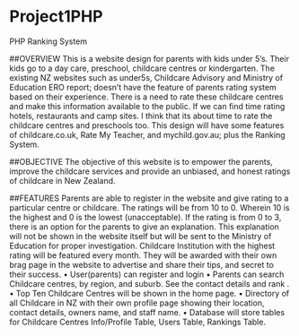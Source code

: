 # Project1PHP
PHP Ranking System

##OVERVIEW
This is a website design for parents with kids under 5’s. Their kids go to a day care,
preschool, childcare centres or kindergarten. The existing NZ websites such as
under5s, Childcare Advisory and Ministry of Education ERO report; doesn’t have the
feature of parents rating system based on their experience. There is a need to rate 
these childcare centres and make this information available to the public. If we can 
find time rating hotels, restaurants and camp sites. I think that its about time to 
rate the childcare centres and preschools too.
This design will have some features of childcare.co.uk, Rate My Teacher, and
mychild.gov.au; plus the Ranking System.

##OBJECTIVE
The objective of this website is to empower the parents, improve the childcare
services and provide an unbiased, and honest ratings of childcare in New Zealand.

##FEATURES
Parents are able to register in the website and give rating to a particular centre or
childcare. The ratings will be from 10 to 0. Wherein 10 is the highest and 0 is the
lowest (unacceptable). If the rating is from 0 to 3, there is an option for the
parents to give an explanation. This explanation will not be shown in the website
itself but will be sent to the Ministry of Education for proper investigation.
Childcare Institution with the highest rating will be featured every month. They
will be awarded with their own brag page in the website to advertise and share
their tips, and secret to their success.
• User(parents) can register and login
• Parents can search Childcare centres, by region, and suburb. See the contact
details and rank .
• Top Ten Childcare Centres will be shown in the home page.
• Directory of all Childcare in NZ with their own profile page showing their
location, contact details, owners name, and staff name.
• Database will store tables for Childcare Centres Info/Profile Table, Users Table,
Rankings Table.
